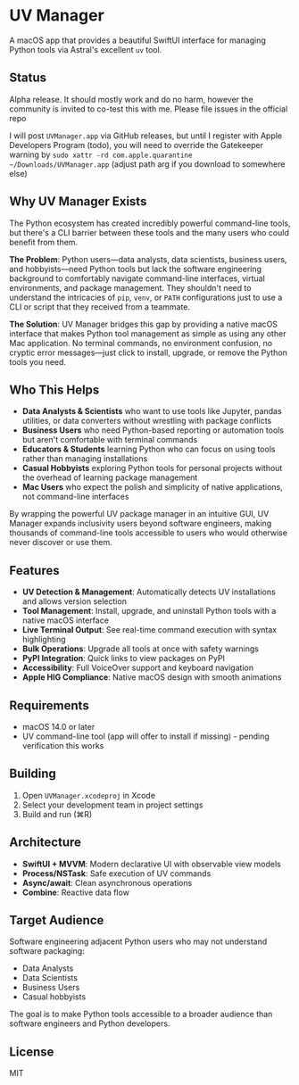 # UV Manager

A macOS app that provides a beautiful SwiftUI interface for managing Python tools via Astral's excellent `uv` tool.

## Status

Alpha release. It should mostly work and do no harm, however the community is invited to co-test this with me. Please file issues in the official repo

I will post `UVManager.app` via GitHub releases, but until I register with Apple Developers Program (todo), you will need to override the Gatekeeper warning by `sudo xattr -rd com.apple.quarantine ~/Downloads/UVManager.app` (adjust path arg if you download to somewhere else)

## Why UV Manager Exists

The Python ecosystem has created incredibly powerful command-line tools, but there's a CLI barrier between these tools and the many users who could benefit from them.

**The Problem**: Python users—data analysts, data scientists, business users, and hobbyists—need Python tools but lack the software engineering background to comfortably navigate command-line interfaces, virtual environments, and package management. They shouldn't need to understand the intricacies of `pip`, `venv`, or `PATH` configurations just to use a CLI or script that they received from a teammate.

**The Solution**: UV Manager bridges this gap by providing a native macOS interface that makes Python tool management as simple as using any other Mac application. No terminal commands, no environment confusion, no cryptic error messages—just click to install, upgrade, or remove the Python tools you need.

## Who This Helps

- **Data Analysts & Scientists** who want to use tools like Jupyter, pandas utilities, or data converters without wrestling with package conflicts
- **Business Users** who need Python-based reporting or automation tools but aren't comfortable with terminal commands  
- **Educators & Students** learning Python who can focus on using tools rather than managing installations
- **Casual Hobbyists** exploring Python tools for personal projects without the overhead of learning package management
- **Mac Users** who expect the polish and simplicity of native applications, not command-line interfaces

By wrapping the powerful UV package manager in an intuitive GUI, UV Manager expands inclusivity users beyond software engineers, making thousands of command-line tools accessible to users who would otherwise never discover or use them.

## Features

- **UV Detection & Management**: Automatically detects UV installations and allows version selection
- **Tool Management**: Install, upgrade, and uninstall Python tools with a native macOS interface
- **Live Terminal Output**: See real-time command execution with syntax highlighting
- **Bulk Operations**: Upgrade all tools at once with safety warnings
- **PyPI Integration**: Quick links to view packages on PyPI
- **Accessibility**: Full VoiceOver support and keyboard navigation
- **Apple HIG Compliance**: Native macOS design with smooth animations

## Requirements

- macOS 14.0 or later
- UV command-line tool (app will offer to install if missing) - pending verification this works

## Building

1. Open `UVManager.xcodeproj` in Xcode
2. Select your development team in project settings
3. Build and run (⌘R)

## Architecture

- **SwiftUI + MVVM**: Modern declarative UI with observable view models
- **Process/NSTask**: Safe execution of UV commands
- **Async/await**: Clean asynchronous operations
- **Combine**: Reactive data flow

## Target Audience

Software engineering adjacent Python users who may not understand software packaging:
- Data Analysts
- Data Scientists
- Business Users
- Casual hobbyists

The goal is to make Python tools accessible to a broader audience than software engineers and Python developers.

## License

MIT
